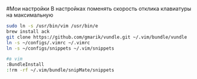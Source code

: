 #Мои настройки
В настройках поменять скорость отклика клавиатуры на максимальную
```bash
sudo ln -s /usr/bin/vim /usr/bin/e
brew install ack
git clone https://github.com/gmarik/vundle.git ~/.vim/bundle/vundle
ln -s ~/configs/.vimrc ~/.vimrc
ln -s ~/configs/snippets ~/.vim/snippets

#в vim
:BundleInstall
:!rm -rf ~/.vim/bundle/snipMate/snippets
```
